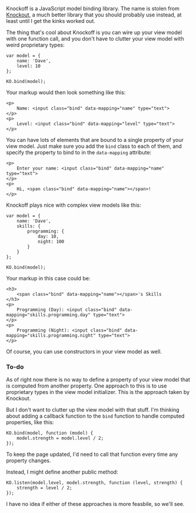 Knockoff is a JavaScript model binding library. The name is stolen from [Knockout](http://knockoutjs.com), a much better library that you should probably use instead, at least until I get the kinks worked out.

The thing that's cool about Knockoff is you can wire up your view model with one function call, and you don't have to clutter your view model with weird proprietary types:

    var model = {
        name: 'Dave',
        level: 10
    };
    
    KO.bind(model);

Your markup would then look something like this:

    <p>
        Name: <input class="bind" data-mapping="name" type="text">
    </p>
    <p>
        Level: <input class="bind" data-mapping="level" type="text">
    </p>

You can have lots of elements that are bound to a single property of your view model. Just make sure you add the `bind` class to each of them, and specify the property to bind to in the `data-mapping` attribute:

    <p>
        Enter your name: <input class="bind" data-mapping="name" type="text">
    </p>
    <p>
        Hi, <span class="bind" data-mapping="name"></span>!
    </p>

Knockoff plays nice with complex view models like this:

    var model = {
        name: 'Dave',
        skills: {
            programming: {
                day: 10,
                night: 100
            }
        }
    };
    
    KO.bind(model);

Your markup in this case could be:

    <h3>
        <span class="bind" data-mapping="name"></span>'s Skills
    </h3>
    <p>
        Programming (Day): <input class="bind" data-mapping="skills.programming.day" type="text">
    </p>
    <p>
        Programming (Night): <input class="bind" data-mapping="skills.programming.night" type="text">
    </p>

Of course, you can use constructors in your view model as well.

### To-do

As of right now there is no way to define a property of your view model that is computed from another property. One approach to this is to use proprietary types in the view model initializer. This is the approach taken by Knockout.

But I don't want to clutter up the view model with that stuff. I'm thinking about adding a callback function to the `bind` function to handle computed properties, like this:

    KO.bind(model, function (model) {
        model.strength = model.level / 2;
    });
    
To keep the page updated, I'd need to call that function every time any property changes.

Instead, I might define another public method:

    KO.listen(model.level, model.strength, function (level, strength) {
        strength = level / 2;
    });
    
I have no idea if either of these approaches is more feasbile, so we'll see.
